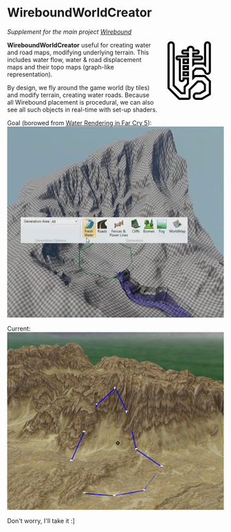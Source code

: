 # WireboundWorldCreator
*Supplement for the main project [Wirebound](https://github.com/pol-31/Wirebound)*


<a href="https://github.com/pol-31/Wirebound">
    <img src="static/logo.svg" alt="Logo Wirebound" width="20%" align="right" style="padding-left: 30px; padding-right: 30px;" />
</a>

**WireboundWorldCreator** useful for creating water and road maps,
modifying underlying terrain. This includes water flow, water & road
displacement maps and their topo maps (graph-like representation).

By design, we fly around the game world (by tiles) and modify terrain,
creating water roads. Because all Wirebound placement is procedural,
we can also see all such objects in real-time with set-up shaders.

Goal (borowed from [Water Rendering in Far Cry 5](https://www.youtube.com/watch?v=4oDtGnQNCx4&list=PPSV)):
![desired_result.png](assets/desired_result.png)

Current:
![current_result.png](assets/current_result.png)

Don't worry, I'll take it :]